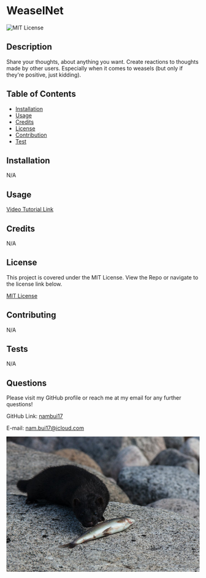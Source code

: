 # WeaselNet

  ![MIT License](https://img.shields.io/badge/License-MIT-green.svg)

  ## Description

  Share your thoughts, about anything you want. Create reactions to thoughts made by other users. Especially when it comes to weasels (but only if they're positive, just kidding).

  ## Table of Contents

  - [Installation](#installation)
  - [Usage](#usage)
  - [Credits](#credits)
  - [License](#license)
  - [Contribution](#contribution)
  - [Test](#test)

  ## Installation

  N/A

  ## Usage

  [Video Tutorial Link](https://watch.screencastify.com/v/9fLApmxrTtSmOSffduLq)

  ## Credits

  N/A

  ## License 

  This project is covered under the MIT License. View the Repo or navigate to the license link below.

  [MIT License](https://spdx.org/licenses/MIT.html)

  ## Contributing

  N/A

  ## Tests

  N/A

  ## Questions

  Please visit my GitHub profile or reach me at my email for any further questions!

  GitHub Link: [nambui17](https://github.com/nambui17/weaselnet)

  E-mail: nam.bui17@icloud.com

  ![Mink](./assets/images/mink.jpeg)